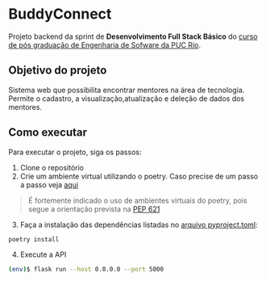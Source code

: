 # BuddyConnect
Projeto backend da sprint de **Desenvolvimento Full Stack Básico** do [curso de pós graduação de Engenharia de Sofware da PUC Rio](https://especializacao.ccec.puc-rio.br/especializacao/engenharia-de-software).

## Objetivo do projeto
Sistema web que possibilita encontrar mentores na área de tecnologia. Permite o cadastro, a visualização,atualização e deleção de dados dos mentores.

## Como executar
Para executar o projeto, siga os passos:
1. Clone o repositório
2. Crie um ambiente virtual utilizando o poetry. Caso precise de um passo a passo veja [aqui](https://github.com/camilaccb/BuddyConnect-Backend/blob/main/ambiente-virtual-poetry.md)
> É fortemente indicado o uso de ambientes virtuais do poetry, pois segue a orientação prevista na [PEP 621](https://peps.python.org/pep-0621/) 
3. Faça a instalação das dependências listadas no [arquivo pyproject.toml](https://github.com/camilaccb/BuddyConnect-Backend/blob/main/pyproject.toml):

```bash
poetry install
```

4. Execute a API

```bash
(env)$ flask run --host 0.0.0.0 --port 5000
```



